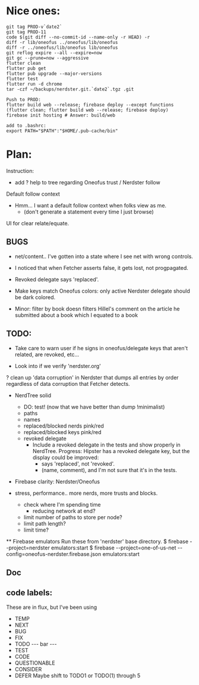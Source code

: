 # Nice ones:
```
git tag PROD-v`date2`
git tag PROD-11
code $(git diff --no-commit-id --name-only -r HEAD) -r
diff -r lib/oneofus ../oneofus/lib/oneofus
diff -r ../oneofus/lib/oneofus lib/oneofus
git reflog expire --all --expire=now
git gc --prune=now --aggressive
flutter clean
flutter pub get
flutter pub upgrade --major-versions
flutter test
flutter run -d chrome
tar -czf ~/backups/nerdster.git.`date2`.tgz .git
```

```
Push to PROD:
flutter build web --release; firebase deploy --except functions
(flutter clean; flutter build web --release; firebase deploy)
firebase init hosting # Answer: build/web

add to .bashrc:
export PATH="$PATH":"$HOME/.pub-cache/bin"
```

# Plan:

Instruction:
- add ? help to tree regarding Oneofus trust / Nerdster follow

Default follow context
- Hmm... I want a default follow context when folks view as me.
  - (don't generate a statement every time I just browse)

UI for clear relate/equate.

## BUGS

- net/content.. I've gotten into a state where I see net with wrong controls.

- I noticed that when Fetcher asserts false, it gets lost, not progpagated.

- Revoked delegate says 'replaced'.

- Make keys match Oneofus colors: only active Nerdster delegate should
  be dark colored.

- Minor: filter by book doesn filters Hillel's comment on the article he
  submitted about a book which I equated to a book

## TODO:

- Take care to warn user if he signs in oneofus/delegate keys that
  aren't related, are revoked, etc...

- Look into if we verify 'nerdster.org'

? clean up 'data corruption' in Nerdster that dumps all entries by
  order regardless of data corruption that Fetcher detects.

- NerdTree solid
  - DO: test! (now that we have better than dump !minimalist)
  - paths
  - names
  - replaced/blocked nerds pink/red
  - replaced/blocked keys pink/red
  - revoked delegate
    - Include a revoked delegate in the tests and show properly in NerdTree.
      Progress: Hipster has a revoked delegate key, but the display could be
        improved:
        - says 'replaced', not 'revoked'.
        - (name, comment), and I'm not sure that it's in the tests.

- Firebase clarity: Nerdster/Oneofus 

- stress, performance.. more nerds, more trusts and blocks.
  - check where I'm spending time
    - reducing network at end?
  - limit number of paths to store per node?
  - limit path length?
  - limit time?

** Firebase emulators
Run these from 'nerdster' base directory.
$ firebase --project=nerdster emulators:start
$ firebase --project=one-of-us-net --config=oneofus-nerdster.firebase.json emulators:start

## Doc

## code labels:
These are in flux, but I've been using
- TEMP
- NEXT
- BUG
- FIX
- TODO
--- bar --- 
- TEST
- CODE
- QUESTIONABLE
- CONSIDER
- DEFER
Maybe shift to TODO1 or TODO(1) through 5 
